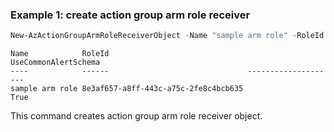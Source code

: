 ### Example 1: create action group arm role receiver
```powershell
New-AzActionGroupArmRoleReceiverObject -Name "sample arm role" -RoleId "8e3af657-a8ff-443c-a75c-2fe8c4bcb635" -UseCommonAlertSchema $true
```

```output
Name            RoleId                               UseCommonAlertSchema
----            ------                               --------------------
sample arm role 8e3af657-a8ff-443c-a75c-2fe8c4bcb635                 True
```

This command creates action group arm role receiver object.

